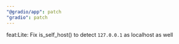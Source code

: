 ```yaml
---
"@gradio/app": patch
"gradio": patch
---
```


feat:Lite: Fix is_self_host() to detect `127.0.0.1` as localhost as well
